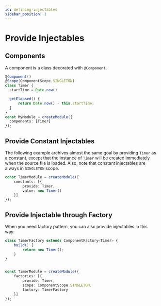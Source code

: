 ```yaml
---
id: defining-injectables
sidebar_position: 1
---
```


# Provide Injectables


## Components

A component is a class decorated with `@Component`.


```typescript
@Component()
@Scope(ComponentScope.SINGLETON)
class Timer {
  startTime = Date.now()

  getElapsed() {
      return Date.now() - this.startTime;
  }
}
const MyModule = createModule({
  components: [Timer]
});
```

## Provide Constant Injectables

The following example archives almost the same goal by providing `Timer` as a constant, except that the instance of
`Timer` will be created immediately when the source file is loaded. Also, note that constant injectables are always
in `SINGLETON` scope.

```typescript
const TimerModule = createModule({
    constants: [{
        provide: Timer,
        value: new Timer()
    }]
});
```

## Provide Injectable through Factory

When you need factory pattern, you can also provide injectables in this way:

```typescript
class TimerFactory extends ComponentFactory<Timer> {
    build() {
        return new Timer();
    }
}


const TimerModule = createModule({
    factories: [{
        provide: Timer,
        scope: ComponentScope.SINGLETON,
        factory: TimerFactory
    }]
});
```







